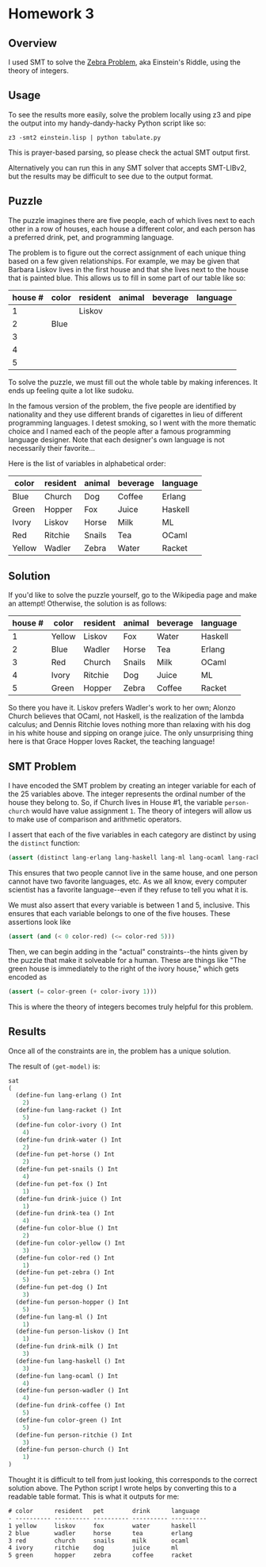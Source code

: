 # Homework 3
## Overview
I used SMT to solve the [Zebra Problem](https://en.wikipedia.org/wiki/Zebra_Puzzle),
aka Einstein's Riddle, using the theory of integers.

## Usage
To see the results more easily, solve the problem locally using z3 and pipe the
output into my handy-dandy-hacky Python script like so:

```
z3 -smt2 einstein.lisp | python tabulate.py
```

This is prayer-based parsing, so please check the actual SMT output first.

Alternatively you can run this in any SMT solver that accepts SMT-LIBv2, but
the results may be difficult to see due to the output format.

## Puzzle
The puzzle imagines there are five people, each of which lives next to each
other in a row of houses, each house a different color, and each person has a
preferred drink, pet, and programming language.

The problem is to figure out the correct assignment of each unique thing based
on a few given relationships. For example, we may be given that Barbara Liskov
lives in the first house and that she lives next to the house that is painted
blue. This allows us to fill in some part of our table like so:

| house # | color | resident | animal | beverage | language |
| ------- | ----- | -------- | ------ | -------- | -------- |
|    1    |       | Liskov   |        |          |          |
|    2    | Blue  |          |        |          |          |
|    3    |       |          |        |          |          |
|    4    |       |          |        |          |          |
|    5    |       |          |        |          |          |

To solve the puzzle, we must fill out the whole table by making inferences. It
ends up feeling quite a lot like sudoku.

In the famous version of the problem, the five people are identified by
nationality and they use different brands of cigarettes in lieu of different
programming languages. I detest smoking, so I went with the more thematic
choice and I named each of the people after a famous programming language
designer. Note that each designer's own language is not necessarily their
favorite...

Here is the list of variables in alphabetical order:

| color | resident | animal | beverage | language |
| ----- | -------- | ------ | -------- | -------- |
| Blue  | Church   | Dog    | Coffee   | Erlang   |
| Green | Hopper   | Fox    | Juice    | Haskell  |
| Ivory | Liskov   | Horse  | Milk     | ML       |
| Red   | Ritchie  | Snails | Tea      | OCaml    |
| Yellow | Wadler  | Zebra  | Water    | Racket   |

## Solution
If you'd like to solve the puzzle yourself, go to the Wikipedia page and make
an attempt! Otherwise, the solution is as follows:

| house # | color | resident | animal | beverage | language |
| ------- | ----- | -------- | ------ | -------- | -------- |
|    1    | Yellow | Liskov  | Fox    | Water    | Haskell  |
|    2    | Blue  | Wadler   | Horse  | Tea      | Erlang   |
|    3    | Red   | Church   | Snails | Milk     | OCaml    |
|    4    | Ivory | Ritchie  | Dog    | Juice    | ML       |
|    5    | Green | Hopper   | Zebra  | Coffee   | Racket   |

So there you have it. Liskov prefers Wadler's work to her own; Alonzo Church
believes that OCaml, not Haskell, is the realization of the lambda calculus;
and Dennis Ritchie loves nothing more than relaxing with his dog in his white
house and sipping on orange juice.
The only unsurprising thing here is that Grace Hopper loves Racket, the
teaching language!

## SMT Problem
I have encoded the SMT problem by creating an integer variable for each of the
25 variables above. The integer represents the ordinal number of the house they
belong to. So, if Church lives in House #1, the variable `person-church` would have
value assignment `1`. The theory of integers will allow us to make use of
comparison and arithmetic operators.

I assert that each of the five variables in each category are distinct by using
the `distinct` function:
```lisp
(assert (distinct lang-erlang lang-haskell lang-ml lang-ocaml lang-racket))
```
This
ensures that two people cannot live in the same house, and one person cannot
have two favorite languages, etc. As we all know, every computer scientist has
a favorite language--even if they refuse to tell you what it is.

We must also assert that every variable is between 1 and 5, inclusive. This
ensures that each variable belongs to one of the five houses.
These assertions look like
```lisp
(assert (and (< 0 color-red) (<= color-red 5)))
```

Then, we can begin adding in the "actual" constraints--the hints given by the
puzzle that make it solveable for a human. These are things like "The green
house is immediately to the right of the ivory house," which gets encoded as
```lisp
(assert (= color-green (+ color-ivory 1)))
```
This is where the theory of integers becomes
truly helpful for this problem.

## Results
Once all of the constraints are in, the problem has a unique solution.

The result of `(get-model)` is:

```lisp
sat
(
  (define-fun lang-erlang () Int
    2)
  (define-fun lang-racket () Int
    5)
  (define-fun color-ivory () Int
    4)
  (define-fun drink-water () Int
    2)
  (define-fun pet-horse () Int
    2)
  (define-fun pet-snails () Int
    4)
  (define-fun pet-fox () Int
    1)
  (define-fun drink-juice () Int
    1)
  (define-fun drink-tea () Int
    4)
  (define-fun color-blue () Int
    2)
  (define-fun color-yellow () Int
    3)
  (define-fun color-red () Int
    1)
  (define-fun pet-zebra () Int
    5)
  (define-fun pet-dog () Int
    3)
  (define-fun person-hopper () Int
    5)
  (define-fun lang-ml () Int
    1)
  (define-fun person-liskov () Int
    1)
  (define-fun drink-milk () Int
    3)
  (define-fun lang-haskell () Int
    3)
  (define-fun lang-ocaml () Int
    4)
  (define-fun person-wadler () Int
    4)
  (define-fun drink-coffee () Int
    5)
  (define-fun color-green () Int
    5)
  (define-fun person-ritchie () Int
    3)
  (define-fun person-church () Int
    1)
)
```

Thought it is difficult to tell from just looking, this corresponds to the
correct solution above. The Python script I wrote helps by converting this to a
readable table format. This is what it outputs for me:

```txt
# color      resident   pet        drink      language
- ---------- ---------- ---------- ---------- ----------
1 yellow     liskov     fox        water      haskell
2 blue       wadler     horse      tea        erlang
3 red        church     snails     milk       ocaml
4 ivory      ritchie    dog        juice      ml
5 green      hopper     zebra      coffee     racket
```
